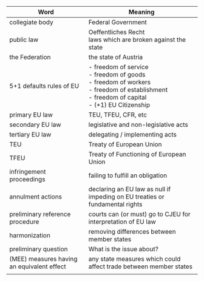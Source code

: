 | Word | Meaning |
| ---- | ---- |
| collegiate body | Federal Government |
| public law | Oeffentliches Recht<br>laws which are broken against the state |
| the Federation | the state of Austria |
| 5+1 defaults rules of EU | - freedom of service<br>- freedom of goods<br>- freedom of workers<br>- freedom of establishment<br>- freedom of capital<br>- (+1) EU Citizenship |
| primary EU law | TEU, TFEU, CFR, etc |
| secondary EU law | legislative and non-legislative acts |
| tertiary EU law | delegating / implementing acts |
| TEU | Treaty of European Union |
| TFEU | Treaty of Functioning of European Union |
| infringement proceedings | failing to fulfill an obligation |
| annulment actions | declaring an EU law as null if impeding on EU treaties or fundamental rights |
| preliminary reference procedure | courts can (or must) go to CJEU for interpretation of EU law |
| harmonization | removing differences between member states |
| preliminary question | What is the issue about? |
| (MEE) measures having an equivalent effect | any state measures which could affect trade between member states |
|  |  |

